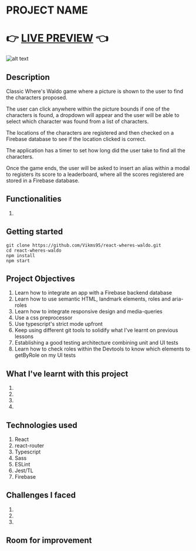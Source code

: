 # PROJECT NAME

# 👉 [LIVE PREVIEW](link) 👈

![alt text](src/assets/memolearn-preview.gif?raw=true "screenshot of memory card gameplay")

## Description
Classic Where's Waldo game where a picture is shown to the user to find the characters proposed.

The user can click anywhere within the picture bounds if one of the characters is found, a dropdown will appear and
the user will be able to select which character was found from a list of characters.

The locations of the characters are registered and then checked on a Firebase database to see if the location clicked is
correct.

The application has a timer to set how long did the user take to find all the characters.

Once the game ends, the user will be asked to insert an alias within a modal to registers its score to a leaderboard, where
all the scores registered are stored in a Firebase database.

## Functionalities

1. 


## Getting started

```
git clone https://github.com/Vikms95/react-wheres-waldo.git
cd react-wheres-waldo
npm install
npm start
```

## Project Objectives

1. Learn how to integrate an app with a Firebase backend database
2. Learn how to use semantic HTML, landmark elements, roles and aria-roles
3. Learn how to integrate responsive design and media-queries
4. Use a css preprocessor
5. Use typescript's strict mode upfront
6. Keep using different git tools to solidify what I've learnt on previous lessons
7. Establishing a good testing architecture combining unit and UI tests
8. Learn how to check roles within the Devtools to know which elements to getByRole on my UI tests


## What I've learnt with this project

1. 
2. 
3. 
4. 

## Technologies used

1. React
2. react-router
3. Typescript
4. Sass
5. ESLint
6. Jest/TL
7. Firebase

## Challenges I faced 

1. 
2. 
3. 

## Room for improvement
